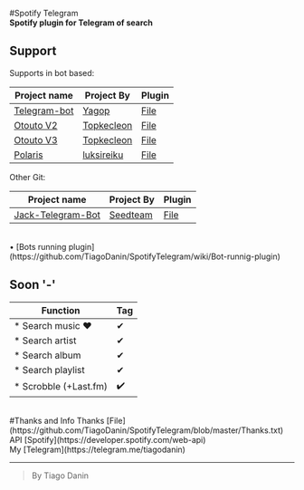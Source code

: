 #Spotify Telegram</br>
**Spotify plugin for Telegram of search**

## Support
Supports in bot based:

Project name|Project By|Plugin|
------------|----------|------|
[Telegram-bot](https://github.com/yagop/telegram-bot)|[Yagop](https://github.com/yagop)|[File](https://github.com/TiagoDanin/SpotifyTelegram/blob/master/BotBasedYagop/Spotify.lua)
[Otouto V2](https://github.com/topkecleon/otouto/tree/3bd9d5302ee5a313a25d7940b982052614d176a9)|[Topkecleon](https://github.com/topkecleon)|[File](https://github.com/TiagoDanin/SpotifyTelegram/blob/master/BotBasedOtouto/V2/Spotify.lua)
[Otouto V3](https://github.com/topkecleon/otouto)|[Topkecleon](https://github.com/topkecleon)|[File](https://github.com/TiagoDanin/SpotifyTelegram/blob/master/BotBasedOtouto/V3/Spotify.lua)
[Polaris](https://github.com/luksireiku/polaris)|[luksireiku](https://github.com/luksireiku)|[File](https://github.com/TiagoDanin/SpotifyTelegram/blob/master/BotBasedPolaris/Spotify.py)

Other Git:

Project name|Project By|Plugin|
------------|----------|------|
[Jack-Telegram-Bot](https://github.com/SEEDTEAM/jack-telegram-bot)|[Seedteam](https://github.com/SEEDTEAM/)|[File](https://github.com/SEEDTEAM/jack-telegram-bot/blob/master/plugins/spotify.moon)

</br>
• [Bots running plugin](https://github.com/TiagoDanin/SpotifyTelegram/wiki/Bot-runnig-plugin)</br>

## Soon '-'
Function|Tag|
--------|---|
* Search music ❤ | ✔
* Search artist | ✔
* Search album | ✔
* Search playlist | ✔
* Scrobble (+Last.fm) | ✔️
</br>
#Thanks and Info
Thanks [File](https://github.com/TiagoDanin/SpotifyTelegram/blob/master/Thanks.txt)</br>
API [Spotify](https://developer.spotify.com/web-api)</br>
My [Telegram](https://telegram.me/tiagodanin)</br>

---
>By Tiago Danin
